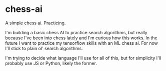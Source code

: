 # chess-ai
A simple chess ai. Practicing.

I'm building a basic chess AI to practice search algorithms, but really because I've been into chess lately and I'm curious how this works. In the future I want to practice my tensorflow skills with an ML chess ai. For now I'll stick to plain ol' search algorithms. 


I'm trying to decide what language I'll use for all of this, but for simplicity I'll probably use JS or Python, likely the former.

